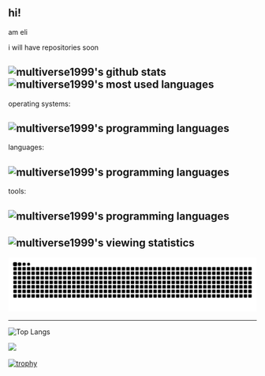 hi!
---
am eli

i will have repositories soon

![multiverse1999's github stats](https://github-readme-stats.vercel.app/api?username=multiverse1999&theme=dark&line_height=20&show_icons=true&include_all_commits=true&count_private=true)
![multiverse1999's most used languages](https://github-readme-stats.vercel.app/api/top-langs?username=multiverse1999&theme=dark&layout=compact&show_icons=true&exclude_repo=colab-notebooks)
---
operating systems:

![multiverse1999's programming languages](https://skillicons.dev/icons?i=windows,linux)
---
languages:

![multiverse1999's programming languages](https://skillicons.dev/icons?i=python,bash)
---
tools:

![multiverse1999's programming languages](https://skillicons.dev/icons?i=vim,git,html)
---
![multiverse1999's viewing statistics](https://komarev.com/ghpvc/?username=multiverse1999&color=6607ce)
---
<picture>
  <source media="(prefers-color-scheme: dark)" srcset="https://raw.githubusercontent.com/Itsuki0222/Itsuki0222/main/img/snake-dark.svg">
  <source media="(prefers-color-scheme: light)" srcset="https://raw.githubusercontent.com/Itsuki0222/Itsuki0222/main/img/snake.svg">
  <img alt="github contribution grid snake animation" src="https://raw.githubusercontent.com/Itsuki0222/Itsuki0222/main/img/snake.svg">
</picture>

---

<img alt="Top Langs" height="150px" src="https://github-readme-stats.vercel.app/api/top-langs/?username=multiverse1999&layout=compact&count_private=true&show_icons=true&theme=tokyonight" />

![](https://github-profile-summary-cards.vercel.app/api/cards/profile-details?username=multiverse1999&theme=2077)

[![trophy](https://github-profile-trophy.vercel.app/?username=multiverse1999&theme=onedark)](https://github-profile-trophy.vercel.app/?username=ryo-ma&theme=tokyonight)

